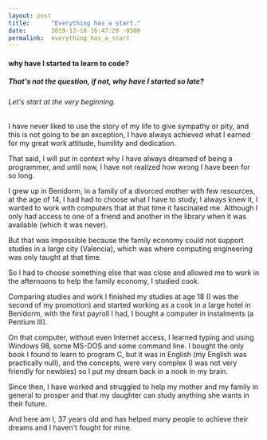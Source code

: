 ```yaml
---
layout: post
title:      "Everything has a start."
date:       2019-12-18 16:47:28 -0500
permalink:  everything_has_a_start
---
```



#### why have I started to learn to code?

##### That's not the question, if not, why have I started so late?
###### Let's start at the very beginning.

I have never liked to use the story of my life to give sympathy or pity, and this is not going to be an exception, I have always achieved what I earned for my great work attitude, humility and dedication.

That said, I will put in context why I have always dreamed of being a programmer, and until now, I have not realized how wrong I have been for so long.

I grew up in Benidorm, in a family of a divorced mother with few resources, at the age of 14, I had had to choose what I have to study, I always knew it, I wanted to work with computers that at that time it fascinated me. Although I only had access to one of a friend and another in the library when it was available (which it was never).

But that was impossible because the family economy could not support studies in a large city (Valencia), which was where computing engineering was only taught at that time.

So I had to choose something else that was close and allowed me to work in the afternoons to help the family economy, I studied cook.

Comparing studies and work I finished my studies at age 18 (I was the second of my promotion) and started working as a cook in a large hotel in Benidorm, with the first payroll I had, I bought a computer in instalments (a Pentium III).

On that computer, without even Internet access, I learned typing and using Windows 98, some MS-DOS and some command line. I bought the only book I found to learn to program C, but it was in English (my English was practically null), and the concepts, were very complex (I was not very friendly for newbies) so I put my dream back in a nook in my brain.

Since then,  I have worked and struggled to help my mother and my family in general to prosper and that my daughter can study anything she wants in their future.

And here am I, 37 years old and has helped many people to achieve their dreams and I haven't fought for mine.



